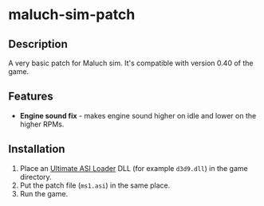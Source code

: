 # maluch-sim-patch

## Description
A very basic patch for Maluch sim. It's compatible with version 0.40 of the game.

## Features
- **Engine sound fix** - makes engine sound higher on idle and lower on the higher RPMs.

## Installation
1. Place an [Ultimate ASI Loader](https://github.com/ThirteenAG/Ultimate-ASI-Loader) DLL (for example `d3d9.dll`) in the game directory.
2. Put the patch file (`ms1.asi`) in the same place.
3. Run the game.
